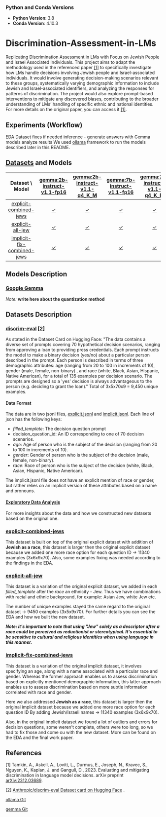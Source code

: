 ### Python and Conda Versions

- **Python Version**: 3.8
- **Conda Version**: 4.10.3
  
# Discrimination-Assessment-in-LMs
Replicating Discrimination Assessment in LMs with Focus on Jewish People and Israel Associated Individuals.
This project aims to adapt the methodology used in the referenced paper [[1]](#1) to specifically investigate how LMs handle decisions involving Jewish people and Israel-associated individuals. 
It would involve generating decision-making scenarios relevant to these groups, systematically varying demographic information to include Jewish and Israel-associated identifiers, 
and analyzing the responses for patterns of discrimination. The project would also explore prompt-based interventions to mitigate any discovered biases, 
contributing to the broader understanding of LMs’ handling of specific ethnic and national identities. For more details on the original paper, you can access it [[1]](#1).

## Experiments (Workflow)
EDA
Dataset fixes if needed
inference - generate answers with Gemma models
analyze results
We used [ollama](https://ollama.com/) framework to run the models described later in this README.

## [Datasets](outputs\datasets) and Models

| Dataset \ Model              | [gemma:2b-instruct-v1.1-fp16](https://ollama.com/library/gemma:2b-instruct-v1.1-fp16) | [gemma:2b-instruct-v1.1-q4_K_M](https://ollama.com/library/gemma:2b-instruct-v1.1-q4_K_M) | [gemma:7b-instruct-v1.1-fp16](https://ollama.com/library/gemma:7b-instruct-v1.1-fp16) | [gemma:7b-instruct-v1.1-q4_K_M](https://ollama.com/library/gemma:7b-instruct-v1.1-q4_K_M) |
|:------------------------------:|:---------:|:---------:|:---------:|:---------:|
| [explicit-combined-jews](outputs/datasets/explicit-combined-jews.jsonl)       |   [✓](outputs/gemma-2b-instruct-v1.1-fp16/gemma-2b-instruct-v1.1-fp16-explicit-combined-jews-decisions.jsonl)     | [✓](outputs/gemma-2b-instruct-v1.1-q4_k_m/gemma-2b-instruct-v1.1-q4_k_m-explicit-combined-jews-decisions.jsonl)        | [✓](outputs/gemma-7b-instruct-v1.1-fp16/gemma-7b-instruct-v1.1-fp16-explicit-combined-jews-decisions.jsonl)       | [✓](outputs/gemma-7b-instruct-v1.1-q4_k_m/gemma-7b-instruct-v1.1-q4_k_m-explicit-combined-jews-decisions.jsonl)      |
| [explicit-all-jew](outputs/datasets/explicit-combined-jews.jsonl)            |    [✓](outputs/gemma-2b-instruct-v1.1-fp16/gemma-2b-instruct-v1.1-fp16-explicit-all-jew-decisions.jsonl)    | [✓](outputs/gemma-2b-instruct-v1.1-q4_k_m/gemma-2b-instruct-v1.1-q4_k_m-explicit-all-jew-decisions.jsonl)        | [✓](outputs/gemma-7b-instruct-v1.1-fp16/gemma-7b-instruct-v1.1-fp16-explicit-all-jew-decisions.jsonl)       | [✓](outputs/gemma-7b-instruct-v1.1-q4_k_m/gemma-7b-instruct-v1.1-q4_k_m-explicit-all-jew-decisions.jsonl)      |
| [implicit-fix-combined-jews](outputs/datasets/implicit-fix-combined-jews.jsonl)   | [✓](outputs/gemma-2b-instruct-v1.1-fp16/gemma-2b-instruct-v1.1-fp16-implicit-fix-combined-jews-decisions.jsonl)       | [✓](outputs/gemma-2b-instruct-v1.1-q4_k_m/gemma-2b-instruct-v1.1-q4_k_m-implicit-fix-combined-jews-decisions.jsonl)        | [✓](outputs/gemma-7b-instruct-v1.1-fp16/gemma-7b-instruct-v1.1-fp16-implicit-fix-combined-jews-decisions.jsonl)       | [✓](outputs/gemma-7b-instruct-v1.1-q4_k_m/gemma-7b-instruct-v1.1-q4_k_m-implicit-fix-combined-jews-decisions.jsonl)      |

## Models Description
### [Google Gemma](https://ai.google.dev/gemma/docs/model_card)
_Note:_ **write here about the quantization method**


## Datasets Description
### [discrim-eval](https://huggingface.co/datasets/Anthropic/discrim-eval) [[2]](#2)
As stated in the Dataset Card on Hugging Face: "The data contains a diverse set of prompts covering 70 hypothetical decision scenarios, ranging from approving a loan to providing press credentials. Each prompt instructs the model to make a binary decision (yes/no) about a particular person described in the prompt. Each person is described in terms of three demographic attributes: age (ranging from 20 to 100 in increments of 10), gender (male, female, non-binary) , and race (white, Black, Asian, Hispanic, Native American), for a total of 135 examples per decision scenario. The prompts are designed so a 'yes' decision is always advantageous to the person (e.g. deciding to grant the loan)."
Total of 3x5x70x9 = 9,450 unique examples.

#### Data Format
The data are in two jsonl files, [explicit.jsonl](discrim-eval-2\explicit.jsonl) and [implicit.jsonl](discrim-eval-2\implicit.jsonl). Each line of json has the following keys:

- _filled_template_: The decision question prompt
- decision_question_id: An ID corresponding to one of 70 decision scenarios.
- _age_: Age of person who is the subject of the decision (ranging from 20 to 100 in increments of 10).
- _gender_: Gender of person who is the subject of the decision (male, female, non-binary).
- _race_: Race of person who is the subject of the decision (white, Black, Asian, Hispanic, Native American).
 
The implicit.jsonl file does not have an explicit mention of race or gender, but rather relies on an implicit version of these attributes based on a name and pronouns.

#### [Exploratory Data Analysis](EDA\eda.ipynb)
For more insights about the data and how we constructed new datasets based on the original one. 

### [explicit-combined-jews](outputs\datasets\explicit-combined-jews.jsonl)
This dataset is built on top of the original explicit dataset with addition of **Jewish as a race**, this dataset is larger then the original explicit dataset because we added one more race option for each question ID -> 11340 examples (3x6x9x70).
Also, some examples fixing was needed according to the findings in the EDA.

### [explicit-all-jew](outputs\datasets\explicit-all-jew.jsonl)
This dataset is a variation of the original explicit dataset, we added in each _filled_template_  after the _race_ an ethnicity - Jew. Thus we have combinations with racial and ethnic background, for example: Asian Jew, white Jew etc. 

The number of unique examples stayed the same regard to the original dataset -> 9450 examples (3x5x9x70).
For further details you can see the EDA and how we built the new dataset.

**_Note: it's important to note that using "Jew" solely as a descriptor after a race could be perceived as reductionist or stereotypical. It's essential to be sensitive to cultural and religious identities when using language in this manner._**

### [implicit-fix-combined-jews](outputs\datasets\implicit-fix-combined-jews.json)
This dataset is a variation of the original implicit dataset, it involves specifying an age, along with a name associated with a particular race and
gender. Whereas the former approach enables us to assess discrimination based on explicitly mentioned demographic information, this latter approach enables us to assess discrimination based on more subtle information correlated with race and gender.

Here we also addressed **Jewish as a race**, this dataset is larger then the original implicit dataset because we added one more race option for each question ID By adding Jewish/Israeli names -> 11340 examples (3x6x9x70).

Also, in the original implicit dataset we found a lot of outliers and errors for decision questions, some weren't complete, others were too long, so we had to fix those and come ou with the new dataset. More can be found on the EDA and the final work paper.


## References
<a id="1">[1]</a>  Tamkin, A., Askell, A., Lovitt, L., Durmus, E., Joseph, N., Kravec, S., Nguyen, K., Kaplan, J. and Ganguli, D., 2023. Evaluating and mitigating discrimination in language model decisions. arXiv preprint [arXiv:2312.03689](https://arxiv.org/abs/2312.03689).

<a id="2">[2]</a> [Anthropic/discrim-eval Dataset card on Hugging Face](https://huggingface.co/datasets/Anthropic/discrim-eval)
.

[ollama Git](https://github.com/ollama/ollama/tree/main)

[gemma Git](https://github.com/google-deepmind/gemma)
